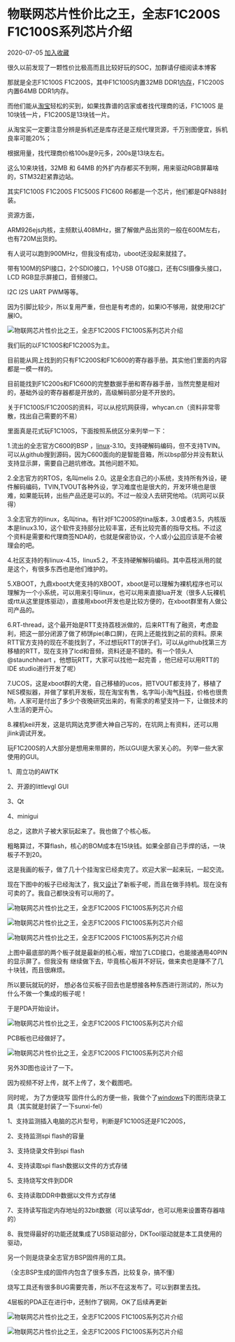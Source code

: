 # 物联网芯片性价比之王，全志F1C200S F1C100S系列芯片介绍

2020-07-05  [加入收藏](http://www.isolves.com/m/e/member/fava/add/?classid=135&id=22707)

很久以前发现了一颗性价比极高而且比较好玩的SOC，加群请仔细阅读本博客

那就是全志F1C100S F1C200S，其中F1C100S内置32MB DDR1[内存](https://www.isolves.com/it/yj/nc/)，F1C200S内置64MB DDR1内存。

而他们能从[淘宝](https://www.isolves.com/e/tags/?tagname=淘宝)轻松的买到，如果找靠谱的店家或者找代理商的话，F1C100S 是10块钱一片，F1C200S是13块钱一片。

从淘宝买一定要注意分辨是拆机还是库存还是正规代理货源，千万别图便宜，拆机良率可能20%；

根据用量，找代理商价格100s是9元多，200s是13块左右。

这么10来块钱，32MB 和 64MB 的外扩内存都买不到啊，用来驱动RGB屏幕啥的，STM32赶紧靠边站。

其实F1C100S F1C200S F1C500S F1C600 R6都是一个芯片，他们都是QFN88封装。

资源方面，

ARM926ejs内核，主频默认408MHz，据了解做产品出货的一般在600M左右，也有720M出货的。

有人说可以跑到900MHz，但我没有成功，uboot还没起来就挂了。

带有100M的SPI接口，2个SDIO接口，1个USB OTG接口，还有CSI摄像头接口，LCD RGB显示屏接口，音频接口。

I2C I2S UART PWM等等。

因为引脚比较少，所以复用严重，但也是有考虑的，如果IO不够用，就使用I2C扩展IO。

![物联网芯片性价比之王，全志F1C200S F1C100S系列芯片介绍](https://www.isolves.com/d/file/p/2020/07-05/994b840abae66fb04718ba1efdeb4b03.jpg)

 

我们玩的以F1C100S和F1C200S为主。

目前能从网上找到的只有F1C200S和F1C600的寄存器手册。其实他们里面的内容都是一模一样的。

目前能找到F1C200s和F1C600的完整数据手册和寄存器手册，当然完整是相对的，基础外设的寄存器都是开放的，高级解码部分是不开放的。

关于F1C100S/F1C200S的资料，可以从挖坑网获得，whycan.cn（资料非常零散，找出自己需要的不易）

里面真是花式玩F1C100S，下面按照系统区分来列举一下：

1.流出的全志官方C600的BSP ，[linux](https://www.isolves.com/it/rj/czxt/linux/)-3.10。支持硬解码编码，但不支持TVIN。可以从github搜到源码，因为C600面向的是智能音箱，所以bsp部分并没有默认支持显示屏，需要自己趟坑修改。其他问题不知。

2.全志官方的RTOS，名叫melis 2.0。这是全志自己的小系统，支持所有外设，硬件解码编码，TVIN,TVOUT各种外设，学习难度也是很大的，开发环境也是很难，如果能玩转，出些产品还是可以的。不过一般没人去研究他哈。（坑网可以获得）

3.全志官方的linux，名叫tina。有针对F1C200S的tina版本，3.0或者3.5，内核版本是linux3.10，这个软件支持部分比较丰富，还有比较完善的指导文档。不过这个资料是需要和代理商签NDA的，也就是保密协议，个人或小[公司](https://www.isolves.com/cj/gs/)应该是不会被理会的吧。

4.社区支持的有linux-4.15，linux5.2，不支持硬解解码编码。其中荔枝派用的就是这个，有很多东西也是他们维护的。

5.XBOOT，九鼎xboot大佬支持的XBOOT，xboot是可以理解为裸机程序也可以理解为一个小系统，可以用来引导linux，也可以用来直接lua开发（很多人玩裸机或rtt从这里提炼驱动），直接用xboot开发也是比较方便的，在xboot群里有人做公司产品的。

6.RT-thread，这个最开始是RTT支持荔枝派做的，后来RTT有了融资，考虑盈利，把这一部分闭源了做了柿饼pie(串口屏)，在网上还能找到之前的资料。原来RTT官方支持的现在不能找到了，不过想玩RTT的饼子们，可以从github找第三方移植的RTT，现在支持了lcd和音频，资料还是不错的。有一个领头人@staunchheart ，他想玩RTT，大家可以找他一起完善 ，他已经可以用RTT的IDE studio进行开发了呢）

7.UCOS，这是xboot群的大佬，自己移植的ucos，把TVOUT都支持了，移植了NES模拟器，并做了掌机开发板，现在淘宝有售，名字叫小淘气[科技](https://www.isolves.com/sh/kj/)，价格也很贵哟，人家可是付出了多少个夜晚研究出来的，有需求的希望支持一下，让做技术的人生活的更开心。

8.裸机keil开发，这是坑网达克罗德大神自己写的，在坑网上有资料，还可以用jlink调试开发。

玩F1C200S的人大部分是想用来带屏的，所以GUI是大家关心的。 列举一些大家使用的GUI。

1、周立功的AWTK

2、开源的littlevgl GUI

3、Qt

4、minigui

总之，这款片子被大家玩起来了。我也做了个核心板。

粗略算过，不算flash，核心的BOM成本在15块钱。如果全部自己手焊的话，一块板子不到20。

这是我画的板子，做了几十个挂淘宝已经卖完了。欢迎大家一起来玩，一起交流。

现在下图中的板子已经淘汰了，我又[设计](https://www.isolves.com/it/rj/ps/)了新板子呢，而且在做手持机。现在没有可卖的了。我自己都快没有可以用的了。

 

![物联网芯片性价比之王，全志F1C200S F1C100S系列芯片介绍](https://www.isolves.com/d/file/p/2020/07-05/c7f9f2c35f8aa22d25eeecdf248f7eae.jpg)

 


![物联网芯片性价比之王，全志F1C200S F1C100S系列芯片介绍](https://www.isolves.com/d/file/p/2020/07-05/e50a3032e158068c0447f686fa6eb59d.jpg)

 


![物联网芯片性价比之王，全志F1C200S F1C100S系列芯片介绍](https://www.isolves.com/d/file/p/2020/07-05/418692cb6abb4bb07f77168b0c854591.jpg)

 

上图中最底部的两个板子就是最新的核心板，增加了LCD接口，也能接通用40PIN的显示屏了。但我没有 继续做下去，毕竟核心板并不好玩，做来卖也是赚不了几十块钱，而且很麻烦。

所以要玩就玩的好， 想必各位买板子回去也是想接各种东西进行测试的，所以为什么不做一个集成的板子呢！

于是PDA开始设计。

![物联网芯片性价比之王，全志F1C200S F1C100S系列芯片介绍](https://www.isolves.com/d/file/p/2020/07-05/1c4ca9297acf66371a22b8cf8a806f57.jpg)

 

PCB板也已经做好了。

![物联网芯片性价比之王，全志F1C200S F1C100S系列芯片介绍](https://www.isolves.com/d/file/p/2020/07-05/10eeb153d8fc0fc6b7a79599a018de8b.jpg)

 

另外3D图也设计了一下。

因为视频不好上传，就不上传了，发个截图吧。

同时呢， 为了方便烧写 固件什么的方便一些，我做个了[windows](https://www.isolves.com/it/rj/czxt/windows/)下的图形烧录工具（其实就是封装了一下sunxi-fel）

1、支持监测插入电脑的芯片型号，判断是F1C100S还是F1C200S，

2、支持监测spi flash的容量

3、支持烧录文件到spi flash

4、支持读取spi flash数据以文件的方式存储

5、支持烧写文件到DDR

6、支持读取DDR中数据以文件方式存储

7、支持读写指定内存地址的32bit数据（可以读写ddr，也可以用来设置寄存器啥的）

8、我觉得最好的功能还就集成了USB驱动部分，DKTool驱动就是本工具使用的驱动，

另一个则是烧录全志官方BSP固件用的工具。

（全志BSP生成的固件内包含了很多东西，比较复杂，搞不懂）

 

烧写工具还有很多BUG需要完善，所以不在这发布了。可以到群里去找。

4层板的PDA正在进行中，还制作了钢网，OK了后续再更新

![物联网芯片性价比之王，全志F1C200S F1C100S系列芯片介绍](https://www.isolves.com/d/file/p/2020/07-05/0ef9aac2b0f7255aa5b6e1ceb0357799.jpg)

 


![物联网芯片性价比之王，全志F1C200S F1C100S系列芯片介绍](https://www.isolves.com/d/file/p/2020/07-05/c904a7f14b4f45d2cbc75193ba994a8f.jpg)